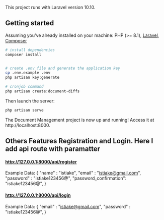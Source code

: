 
This project runs with Laravel version 10.10.

## Getting started

Assuming you've already installed on your machine: PHP (>= 8.1), [Laravel](https://laravel.com), [Composer](https://getcomposer.org)

``` bash
# install dependencies
composer install


# create .env file and generate the application key
cp .env.example .env
php artisan key:generate

# cronjob command
php artisan create:document-diffs

```

Then launch the server:

``` bash
php artisan serve
```

The Document Management project is now up and running! Access it at http://localhost:8000.


## Others Features Registration and Login. Here I add api route with paramatter

#### http://127.0.0.1:8000/api/register
Example Data: 
    {
        "name" : "istiake",
        "email" : "istiake@gmail.com",
        "password" : "istiake123456@",
        "password_confirmation": "istiake123456@",
    } 

#### http://127.0.0.1:8000/api/login
Example Data: 
    {
        "email" : "istiake@gmail.com",
        "password" : "istiake123456@",
    } 
